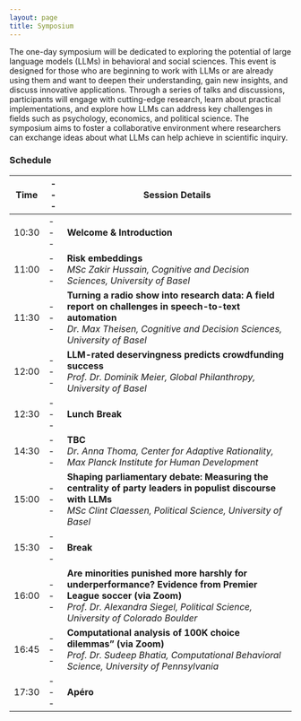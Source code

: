 ```yaml
---
layout: page
title: Symposium
---
```



The one-day symposium will be dedicated to exploring the potential of large language models (LLMs) in behavioral and social sciences. This event is designed for those who are beginning to work with LLMs or are already using them and want to deepen their understanding, gain new insights, and discuss innovative applications. Through a series of talks and discussions, participants will engage with cutting-edge research, learn about practical implementations, and explore how LLMs can address key challenges in fields such as psychology, economics, and political science. The symposium aims to foster a collaborative environment where researchers can exchange ideas about what LLMs can help achieve in scientific inquiry.

### Schedule

| Time |---| Session Details                                       |
|------|---|------------------------------------------------------|
| 10:30 |---| **Welcome & Introduction**                            |
| 11:00 |---| **Risk embeddings**<br> *MSc Zakir Hussain, Cognitive and Decision Sciences, University of Basel* |
| 11:30 |---| **Turning a radio show into research data: A field report on challenges in speech-to-text automation**<br> *Dr. Max Theisen, Cognitive and Decision Sciences, University of Basel* |
| 12:00 |---| **LLM-rated deservingness predicts crowdfunding success**  <br> *Prof. Dr. Dominik Meier, Global Philanthropy, University of Basel* |
| 12:30 |---| **Lunch Break**                                              |
| 14:30 |---| **TBC**  <br> *Dr. Anna Thoma, Center for Adaptive Rationality, Max Planck Institute for Human Development* |
| 15:00 |---| **Shaping parliamentary debate: Measuring the centrality of party leaders in populist discourse with LLMs**  <br> *MSc Clint Claessen, Political Science, University of Basel* |
| 15:30 |---| **Break**                                              |
| 16:00 |---| **Are minorities punished more harshly for underperformance? Evidence from Premier League soccer (via Zoom)** <br> *Prof. Dr. Alexandra Siegel, Political Science, University of Colorado Boulder* |
| 16:45 |---| **Computational analysis of 100K choice dilemmas” (via Zoom)** <br> *Prof. Dr. Sudeep Bhatia, Computational Behavioral Science, University of Pennsylvania* |
| 17:30 |---| **Apéro**   |

